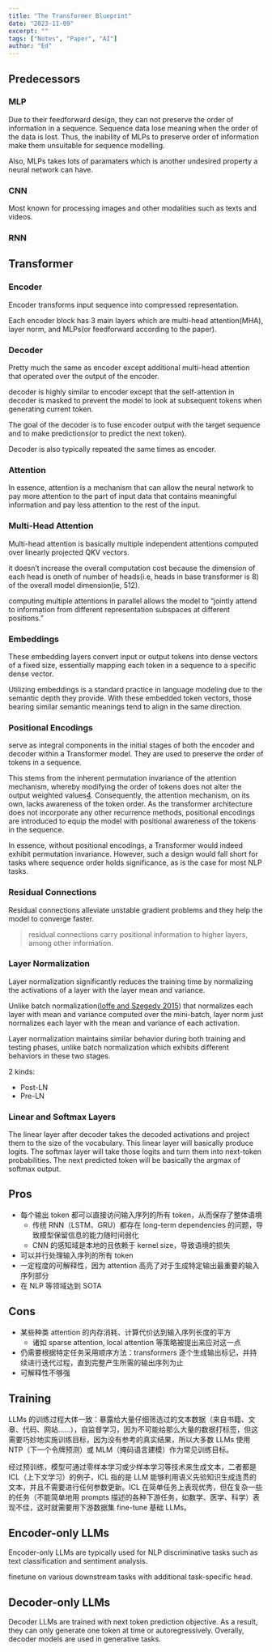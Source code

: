 ```yaml
---
title: "The Transformer Blueprint"
date: "2023-11-09"
excerpt: ""
tags: ["Notes", "Paper", "AI"]
author: "Ed"
---
```


## Predecessors

### MLP

Due to their feedforward design, they can not preserve the order of information in a sequence. Sequence data lose meaning when the order of the data is lost. Thus, the inability of MLPs to preserve order of information make them unsuitable for sequence modelling.

Also, MLPs takes lots of paramaters which is another undesired property a neural network can have.

### CNN

Most known for processing images and other modalities such as texts and videos.

### RNN

## Transformer

### Encoder

Encoder transforms input sequence into compressed representation.

Each encoder block has 3 main layers which are multi-head attention(MHA), layer norm, and MLPs(or feedforward according to the paper).

### Decoder

Pretty much the same as encoder except additional multi-head attention that operated over the output of the encoder.

decoder is highly similar to encoder except that the self-attention in decoder is masked to prevent the model to look at subsequent tokens when generating current token.

The goal of the decoder is to fuse encoder output with the target sequence and to make predictions(or to predict the next token).

Decoder is also typically repeated the same times as encoder.

### Attention

In essence, attention is a mechanism that can allow the neural network to pay more attention to the part of input data that contains meaningful information and pay less attention to the rest of the input.

### Multi-Head Attention

Multi-head attention is basically multiple independent attentions computed over linearly projected QKV vectors.

it doesn’t increase the overall computation cost because the dimension of each head is oneth of number of heads(i.e, heads in base transformer is 8) of the overall model dimension(ie, 512).

computing multiple attentions in parallel allows the model to “jointly attend to information from different representation subspaces at different positions.”

### Embeddings

These embedding layers convert input or output tokens into dense vectors of a fixed size, essentially mapping each token in a sequence to a specific dense vector.

Utilizing embeddings is a standard practice in language modeling due to the semantic depth they provide. With these embedded token vectors, those bearing similar semantic meanings tend to align in the same direction.

### Positional Encodings

serve as integral components in the initial stages of both the encoder and decoder within a Transformer model. They are used to preserve the order of tokens in a sequence.

This stems from the inherent permutation invariance of the attention mechanism, whereby modifying the order of tokens does not alter the output weighted values[4](https://deeprevision.github.io/posts/001-transformer/#fn4). Consequently, the attention mechanism, on its own, lacks awareness of the token order. As the transformer architecture does not incorporate any other recurrence methods, positional encodings are introduced to equip the model with positional awareness of the tokens in the sequence.

In essence, without positional encodings, a Transformer would indeed exhibit permutation invariance. However, such a design would fall short for tasks where sequence order holds significance, as is the case for most NLP tasks.

### Residual Connections

Residual connections alleviate unstable gradient problems and they help the model to converge faster.

> residual connections carry positional information to higher layers, among other information.

### Layer Normalization

Layer normalization significantly reduces the training time by normalizing the activations of a layer with the layer mean and variance.

Unlike batch normalization([Ioffe and Szegedy 2015](https://deeprevision.github.io/posts/001-transformer/#ref-ioffe2015batch)) that normalizes each layer with mean and variance computed over the mini-batch, layer norm just normalizes each layer with the mean and variance of each activation.

Layer normalization maintains similar behavior during both training and testing phases, unlike batch normalization which exhibits different behaviors in these two stages.

2 kinds:

- Post-LN
- Pre-LN

### Linear and Softmax Layers

The linear layer after decoder takes the decoded activations and project them to the size of the vocabulary. This linear layer will basically produce logits. The softmax layer will take those logits and turn them into next-token probabilities. The next predicted token will be basically the argmax of softmax output.

## Pros

- 每个输出 token 都可以直接访问输入序列的所有 token，从而保存了整体语境
  - 传统 RNN（LSTM、GRU）都存在 long-term dependencies 的问题，导致模型保留信息的能力随时间弱化
  - CNN 的感知域是本地的且依赖于 kernel size，导致语境的损失
- 可以并行处理输入序列的所有 token
- 一定程度的可解释性，因为 attention 高亮了对于生成特定输出最重要的输入序列部分
- 在 NLP 等领域达到 SOTA

## Cons

- 某些种类 attention 的内存消耗、计算代价达到输入序列长度的平方
  - 诸如 sparse attention, local attention 等策略被提出来应对这一点
- 仍需要根据特定任务采用顺序方法：transformers 逐个生成输出标记，并持续进行迭代过程，直到完整产生所需的输出序列为止
- 可解释性不够强

## Training

LLMs 的训练过程大体一致：暴露给大量仔细筛选过的文本数据（来自书籍、文章、代码、网站......），自监督学习，因为不可能给那么大量的数据打标签，但这需要巧妙地实施训练目标，因为没有参考的真实结果，所以大多数 LLMs 使用 NTP（下一个令牌预测）或 MLM（掩码语言建模）作为常见训练目标。

经过预训练，模型可通过零样本学习或少样本学习等技术来生成文本，二者都是 ICL（上下文学习）的例子，ICL 指的是 LLM 能够利用语义先验知识生成连贯的文本，并且不需要进行任何参数更新。ICL 在简单任务上表现优秀，但在复杂一些的任务（不能简单地用 prompts 描述的各种下游任务，如数学、医学、科学）表现不佳，这时就需要用下游数据集 fine-tune 基础 LLMs。

## Encoder-only LLMs

Encoder-only LLMs are typically used for NLP discriminative tasks such as text classification and sentiment analysis.

finetune on various downstream tasks with additional task-specific head.

## Decoder-only LLMs

Decoder LLMs are trained with next token prediction objective. As a result, they can only generate one token at time or autoregressively. Overally, decoder models are used in generative tasks.

